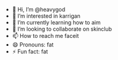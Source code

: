 - 👋 Hi, I’m @heavygod
- 👀 I’m interested in karrigan
- 🌱 I’m currently learning how to aim
- 💞️ I’m looking to collaborate on skinclub
- 📫 How to reach me faceit
- 😄 Pronouns: fat
- ⚡ Fun fact: fat

<!---
heavygod/heavygod is a ✨ special ✨ repository because its `README.md` (this file) appears on your GitHub profile.
You can click the Preview link to take a look at your changes.
--->
